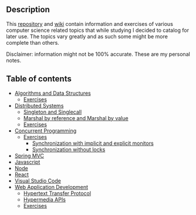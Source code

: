 ## Description  

This [repository](https://github.com/baltasarb/notes) and [wiki](https://github.com/baltasarb/notes/wiki) contain information and exercises of various computer science related topics that while studying I decided to catalog for later use. The topics vary greatly and as such some might be more complete than others.

Disclaimer: information might not be 100% accurate. These are my personal notes.

## Table of contents

* [Algorithms and Data Structures](https://github.com/baltasarb/notes/wiki/Algorithms-and-Data-Structures)
    * [Exercises](https://github.com/baltasarb/notes/wiki/Algorithms-and-Data-Structures#exercises)
* [Distributed Systems](https://github.com/baltasarb/notes/wiki/Distributed-Systems)
    * [Singleton and Singlecall](https://github.com/baltasarb/notes/wiki/Distributed-Systems#singlecall-and-singleton)
    * [Marshal by reference and Marshal by value](https://github.com/baltasarb/notes/wiki/Distributed-Systems#marshal-by-ref-and-marshal-by-value)
    * [Exercises](https://github.com/baltasarb/notes/wiki/Distributed-Systems#exercises)
* [Concurrent Programming](https://github.com/baltasarb/notes/wiki/Concurrent-Programming)
    * [Exercises](https://github.com/baltasarb/notes/wiki/ConcurrentProgramming#exercises)
        * [Synchronization with implicit and explicit monitors](https://github.com/baltasarb/notes/wiki/Concurrent-Programming#synchronization-with-implicit-and-explicit-monitors)
        * [Synchronization without locks](https://github.com/baltasarb/notes/wiki/Concurrent-Programming#synchronization-without-locks)
* [Spring MVC](https://github.com/baltasarb/notes/wiki/Spring-MVC)   
* [Javascript]()
* [Node]()
* [React]()
* [Visual Studio Code]()
* [Web Application Development](https://github.com/baltasarb/notes/wiki/Web-Application-Development)
    * [Hypertext Transfer Protocol](https://github.com/baltasarb/notes/wiki/Web-Application-Development#hypertext-transfer-protocol)
    * [Hypermedia APIs](https://github.com/baltasarb/notes/wiki/Web-Application-Development#hypermedia-apis)
    * [Exercises](https://github.com/baltasarb/notes/wiki/Web-Application-Development#exercises)
